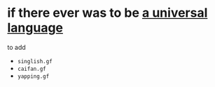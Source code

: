 # if there ever was to be [a universal language](https://en.wikipedia.org/wiki/Universal_language)

to add

* `singlish.gf`
* `caifan.gf`
* `yapping.gf`